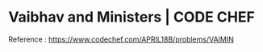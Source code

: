 # Vaibhav and Ministers  | CODE CHEF

Reference : https://www.codechef.com/APRIL18B/problems/VAIMIN


